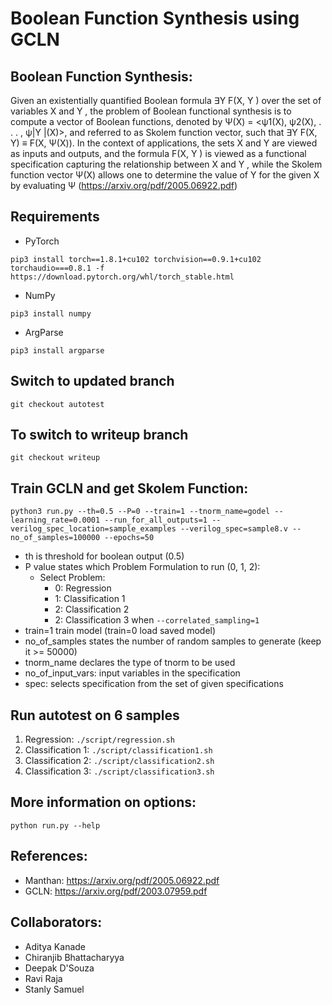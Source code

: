 # Boolean Function Synthesis using GCLN

## Boolean Function Synthesis:

Given an existentially quantified Boolean formula ∃Y F(X, Y ) over the set of variables X and Y , the problem of Boolean functional synthesis is to compute a vector of Boolean functions, denoted by Ψ(X) = <ψ1(X), ψ2(X), . . . , ψ|Y |(X)>,
and referred to as Skolem function vector, such that
∃Y F(X, Y) ≡ F(X, Ψ(X)).
In the context of applications, the sets
X and Y are viewed as inputs and outputs, and the formula
F(X, Y ) is viewed as a functional specification capturing the
relationship between X and Y , while the Skolem function vector Ψ(X) allows
one to determine the value of Y for the given X by evaluating Ψ (https://arxiv.org/pdf/2005.06922.pdf)

## Requirements
- PyTorch 
```
pip3 install torch==1.8.1+cu102 torchvision==0.9.1+cu102 torchaudio===0.8.1 -f https://download.pytorch.org/whl/torch_stable.html
```
- NumPy
```
pip3 install numpy
```

- ArgParse
```
pip3 install argparse
```

## Switch to updated branch
```git checkout autotest```

## To switch to writeup branch
```git checkout writeup```

## Train GCLN and get Skolem Function:
```
python3 run.py --th=0.5 --P=0 --train=1 --tnorm_name=godel --learning_rate=0.0001 --run_for_all_outputs=1 --verilog_spec_location=sample_examples --verilog_spec=sample8.v --no_of_samples=100000 --epochs=50
```
- th is threshold for boolean output (0.5)
- P value states which Problem Formulation to run (0, 1, 2):
	- Select Problem:
		- 0: Regression
		- 1: Classification 1
		- 2: Classification 2
		- 2: Classification 3 when ```--correlated_sampling=1```
- train=1 train model (train=0 load saved model)
- no_of_samples states the number of random samples to generate (keep it >= 50000)
- tnorm_name declares the type of tnorm to be used
- no_of_input_vars: input variables in the specification
- spec: selects specification from the set of given specifications

## Run autotest on 6 samples
1. Regression: ```./script/regression.sh```
2. Classification 1: ```./script/classification1.sh```
3. Classification 2: ```./script/classification2.sh```
4. Classification 3: ```./script/classification3.sh```

## More information on options:
```
python run.py --help
```

## References:
- Manthan: https://arxiv.org/pdf/2005.06922.pdf
- GCLN: https://arxiv.org/pdf/2003.07959.pdf

## Collaborators:
- Aditya Kanade
- Chiranjib Bhattacharyya
- Deepak D'Souza
- Ravi Raja
- Stanly Samuel